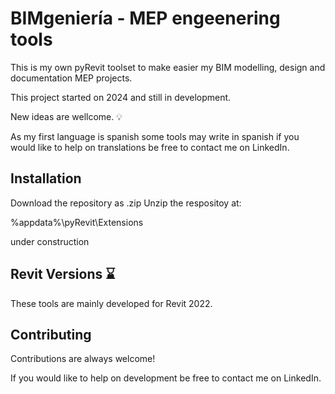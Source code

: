 
# BIMgeniería - MEP engeenering tools

This is my own pyRevit toolset to make easier my BIM modelling, design and documentation MEP projects. 

This project started on 2024 and still in development. 

New ideas are wellcome. 💡

As my first language is spanish some tools may write in spanish if you would like to help on translations be free to contact me on LinkedIn.


## Installation

Download the repository as .zip 
Unzip the respositoy at:

%appdata%\pyRevit\Extensions

under construction

    
## Revit Versions ⌛

These tools are mainly developed for Revit 2022.


## Contributing

Contributions are always welcome!

If you would like to help on development be free to contact me on LinkedIn.


